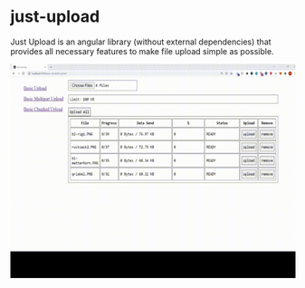 # just-upload
Just Upload is an angular library (without external dependencies) that provides all necessary features to make file upload simple as possible.

![system schema](https://github.com/andreashauschild/just-upload/blob/main/assets/just-upload-example.gif?raw=true)

